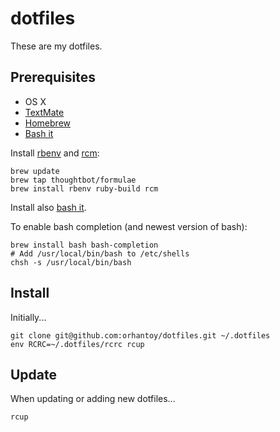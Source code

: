 # dotfiles

These are my dotfiles.

## Prerequisites

- OS X
- [TextMate](http://macromates.com)
- [Homebrew](http://brew.sh)
- [Bash it](https://github.com/Bash-it/bash-it)

Install [rbenv](https://github.com/sstephenson/rbenv#homebrew-on-mac-os-x) and [rcm](https://github.com/thoughtbot/rcm#installation):

    brew update
    brew tap thoughtbot/formulae
    brew install rbenv ruby-build rcm

Install also [bash it](https://github.com/Bash-it/bash-it#install).

To enable bash completion (and newest version of bash):

    brew install bash bash-completion
    # Add /usr/local/bin/bash to /etc/shells
    chsh -s /usr/local/bin/bash

## Install

Initially...

    git clone git@github.com:orhantoy/dotfiles.git ~/.dotfiles
    env RCRC=~/.dotfiles/rcrc rcup

## Update

When updating or adding new dotfiles...

    rcup

